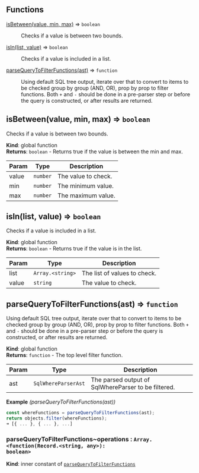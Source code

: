 ## Functions

<dl>
<dt><a href="#isBetween">isBetween(value, min, max)</a> ⇒ <code>boolean</code></dt>
<dd><p>Checks if a value is between two bounds.</p>
</dd>
<dt><a href="#isIn">isIn(list, value)</a> ⇒ <code>boolean</code></dt>
<dd><p>Checks if a value is included in a list.</p>
</dd>
<dt><a href="#parseQueryToFilterFunctions">parseQueryToFilterFunctions(ast)</a> ⇒ <code>function</code></dt>
<dd><p>Using default SQL tree output, iterate over that to convert to items to be checked group by group (AND, OR), prop by prop to filter functions.
Both <code>+</code> and <code>-</code> should be done in a pre-parser step or before the query is constructed, or after results are returned.</p>
</dd>
</dl>

<a name="isBetween"></a>

## isBetween(value, min, max) ⇒ <code>boolean</code>
Checks if a value is between two bounds.

**Kind**: global function  
**Returns**: <code>boolean</code> - Returns true if the value is between the min and max.  

| Param | Type | Description |
| --- | --- | --- |
| value | <code>number</code> | The value to check. |
| min | <code>number</code> | The minimum value. |
| max | <code>number</code> | The maximum value. |

<a name="isIn"></a>

## isIn(list, value) ⇒ <code>boolean</code>
Checks if a value is included in a list.

**Kind**: global function  
**Returns**: <code>boolean</code> - Returns true if the value is in the list.  

| Param | Type | Description |
| --- | --- | --- |
| list | <code>Array.&lt;string&gt;</code> | The list of values to check. |
| value | <code>string</code> | The value to check. |

<a name="parseQueryToFilterFunctions"></a>

## parseQueryToFilterFunctions(ast) ⇒ <code>function</code>
Using default SQL tree output, iterate over that to convert to items to be checked group by group (AND, OR), prop by prop to filter functions.
Both `+` and `-` should be done in a pre-parser step or before the query is constructed, or after results are returned.

**Kind**: global function  
**Returns**: <code>function</code> - The top level filter function.  

| Param | Type | Description |
| --- | --- | --- |
| ast | <code>SqlWhereParserAst</code> | The parsed output of SqlWhereParser to be filtered. |

**Example** *(parseQueryToFilterFunctions(ast))*  
```js
const whereFunctions = parseQueryToFilterFunctions(ast);
return objects.filter(whereFunctions);
➜ [{ ... }, { ... }, ...]
```
<a name="parseQueryToFilterFunctions..operations"></a>

### parseQueryToFilterFunctions~operations : <code>Array.&lt;function(Record.&lt;string, any&gt;): boolean&gt;</code>
**Kind**: inner constant of [<code>parseQueryToFilterFunctions</code>](#parseQueryToFilterFunctions)  
